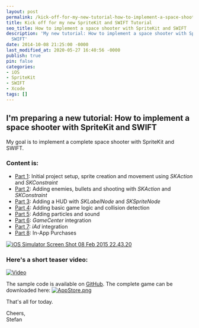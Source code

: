 ```yaml
---
layout: post
permalink: /kick-off-for-my-new-tutorial-how-to-implement-a-space-shooter-with-spritekit-and-swift/
title: Kick off for my new SpriteKit and SWIFT Tutorial
seo_title: How to implement a space shooter with SpriteKit and SWIFT
description: 'My new tutorial: How to implement a space shooter with SpriteKit and
  SWIFT'
date: 2014-10-08 21:25:00 -0000
last_modified_at: 2020-05-27 16:40:56 -0000
publish: true
pin: false
categories:
- iOS
- SpriteKit
- SWIFT
- Xcode
tags: []
---
```

## I'm preparing a new tutorial: How to implement a space shooter with SpriteKit and SWIFT

My goal is to implement a complete space shooter with SpriteKit and SWIFT.

### Content is:

* [Part 1](/how-to-implement-a-space-shooter-with-spritekit-and-swift-part-1): Initial project setup, sprite creation and movement using _SKAction_ and _SKConstraint_
* [Part 2](/how-to-implement-a-space-shooter-with-spritekit-and-swift-part-2): Adding enemies, bullets and shooting with _SKAction_ and _SKConstraint_
* [Part 3](/how-to-implement-a-space-shooter-with-spritekit-and-swift-part-3-create-a-hud): Adding a HUD with _SKLabelNode_ and _SKSpriteNode_
* [Part 4](/how-to-implement-a-space-shooter-with-spritekit-and-swift-part-4-collision-detection): Adding basic game logic and collision detection
* [Part 5](/how-to-implement-a-space-shooter-with-spritekit-and-swift-part-5-particles-and-sound): Adding particles and sound
* [Part 6](/how-to-implement-a-space-shooter-with-spritekit-and-swift-part-6-game-center-integration): _GameCenter_ integration
* [Part 7](/how-to-implement-a-space-shooter-with-spritekit-and-swift-part-7-iad-integration): _iAd_ integration
* [Part 8](/how-to-implement-in-app-purchase-for-your-ios-app-in-swift): In-App Purchases

[![iOS Simulator Screen Shot 08 Feb 2015 22.43.20](/developerplayground/assets/2014/10/iOS-Simulator-Screen-Shot-08-Feb-2015-22.43.20-1.jpg)](/developerplayground/assets/2014/10/iOS-Simulator-Screen-Shot-08-Feb-2015-22.43.20-1.jpg)

### Here's a short teaser video:

[![Video](/developerplayground/assets/Videos/yTAAR9c9pYU.png)](https://youtu.be/yTAAR9c9pYU)

The sample code is available on [GitHub](https://github.com/stfnjstn/MySecondGame). The complete game can be downloaded here:  [![AppStore.png](/developerplayground/assets/2014/12/AppStore.png)](https://itunes.apple.com/us/app/mysecondgame/id956647245?ls=1&mt=8 "AppStore Link")

That's all for today.

Cheers,  
Stefan
